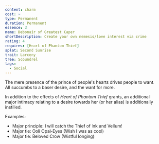 ```yaml
---
content: charm
cost: ~
type: Permanent
duration: Permanent
essence: 3
name: Debonair of Greatest Caper
shortDescription: Create your own nemesis/love interest via crime
rating: 4
requires: [Heart of Phantom Thief]
splat: Second Sunrise
trait: Larceny
tree: Scoundrel
tags:
  - Social
---
```


The mere presence of the prince of people's hearts drives people to want. All succumbs to a baser desire, and the want for more.

In addition to the effects of _Heart of Phantom Thief_ grants, an additional major intimacy relating to a desire towards her (or her alias) is additionally instilled.

Examples:

* Major principle: I will catch the Thief of Ink and Vellum!
* Major tie: Ooli Opal-Eyes (Wish I was as cool)
* Major tie: Beloved Crow (Wistful longing)
